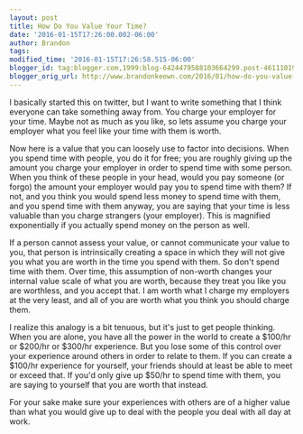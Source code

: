 ```yaml
---
layout: post
title: How Do You Value Your Time?
date: '2016-01-15T17:26:00.002-06:00'
author: Brandon
tags:
modified_time: '2016-01-15T17:26:58.515-06:00'
blogger_id: tag:blogger.com,1999:blog-6424479588103664299.post-4611101997746097283
blogger_orig_url: http://www.brandonkeown.com/2016/01/how-do-you-value-your-time.html
---
```


I basically started this on twitter, but I want to write something that I think everyone can take something away from. You charge your employer for your time. Maybe not as much as you like, so lets assume you charge your employer what you feel like your time with them is worth.

Now here is a value that you can loosely use to factor into decisions. When you spend time with people, you do it for free; you are roughly giving up the amount you charge your employer in order to spend time with some person. When you think of these people in your head, would you pay someone (or forgo) the amount your employer would pay you to spend time with them? If not, and you think you would spend less money to spend time with them, and you spend time with them anyway, you are saying that your time is less valuable than you charge strangers (your employer). This is magnified exponentially if you actually spend money on the person as well.

If a person cannot assess your value, or cannot communicate your value to you, that person is intrinsically creating a space in which they will not give you what you are worth in the time you spend with them. So don't spend time with them. Over time, this assumption of non-worth changes your internal value scale of what you are worth, because they treat you like you are worthless, and you accept that. I am worth what I charge my employers at the very least, and all of you are worth what you think you should charge them.

I realize this analogy is a bit tenuous, but it's just to get people thinking. When you are alone, you have all the power in the world to create a $100/hr or $200/hr or $300/hr experience. But you lose some of this control over your experience around others in order to relate to them. If you can create a $100/hr experience for yourself, your friends should at least be able to meet or exceed that. If you'd only give up $50/hr to spend time with them, you are saying to yourself that you are worth that instead.

For your sake make sure your experiences with others are of a higher value than what you would give up to deal with the people you deal with all day at work.
